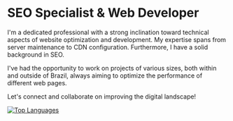 # SEO Specialist & Web Developer

I'm a dedicated professional with a strong inclination toward technical aspects of website optimization and development. My expertise spans from server maintenance to CDN configuration. Furthermore, I have a solid background in SEO.

I've had the opportunity to work on projects of various sizes, both within and outside of Brazil, always aiming to optimize the performance of different web pages.

Let's connect and collaborate on improving the digital landscape!

[![Top Languages](https://github-readme-stats.vercel.app/api/top-langs/?username=jvpdls)](https://github.com/jvpdls)
